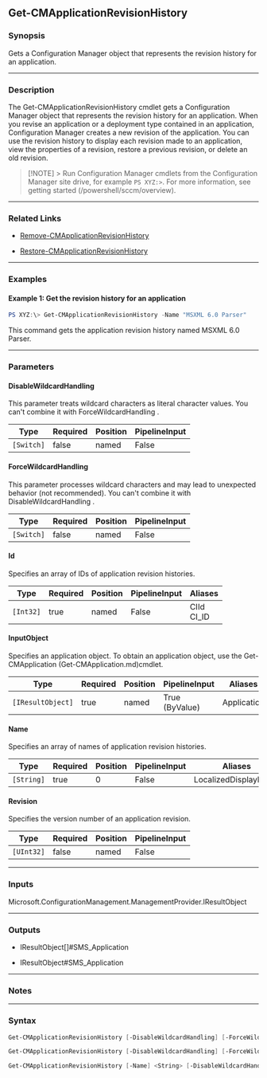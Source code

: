 Get-CMApplicationRevisionHistory
--------------------------------




### Synopsis
Gets a Configuration Manager object that represents the revision history for an application.



---


### Description

The Get-CMApplicationRevisionHistory cmdlet gets a Configuration Manager object that represents the revision history for an application. When you revise an application or a deployment type contained in an application, Configuration Manager creates a new revision of the application. You can use the revision history to display each revision made to an application, view the properties of a revision, restore a previous revision, or delete an old revision.



> [!NOTE] > Run Configuration Manager cmdlets from the Configuration Manager site drive, for example `PS XYZ:>`. For more information, see getting started (/powershell/sccm/overview).



---


### Related Links
* [Remove-CMApplicationRevisionHistory](Remove-CMApplicationRevisionHistory)



* [Restore-CMApplicationRevisionHistory](Restore-CMApplicationRevisionHistory)





---


### Examples
#### Example 1: Get the revision history for an application
```PowerShell
PS XYZ:\> Get-CMApplicationRevisionHistory -Name "MSXML 6.0 Parser"
```
This command gets the application revision history named MSXML 6.0 Parser.


---


### Parameters
#### **DisableWildcardHandling**

This parameter treats wildcard characters as literal character values. You can't combine it with ForceWildcardHandling .






|Type      |Required|Position|PipelineInput|
|----------|--------|--------|-------------|
|`[Switch]`|false   |named   |False        |



#### **ForceWildcardHandling**

This parameter processes wildcard characters and may lead to unexpected behavior (not recommended). You can't combine it with DisableWildcardHandling .






|Type      |Required|Position|PipelineInput|
|----------|--------|--------|-------------|
|`[Switch]`|false   |named   |False        |



#### **Id**

Specifies an array of IDs of application revision histories.






|Type     |Required|Position|PipelineInput|Aliases       |
|---------|--------|--------|-------------|--------------|
|`[Int32]`|true    |named   |False        |CIId<br/>CI_ID|



#### **InputObject**

Specifies an application object. To obtain an application object, use the Get-CMApplication (Get-CMApplication.md)cmdlet.






|Type             |Required|Position|PipelineInput |Aliases    |
|-----------------|--------|--------|--------------|-----------|
|`[IResultObject]`|true    |named   |True (ByValue)|Application|



#### **Name**

Specifies an array of names of application revision histories.






|Type      |Required|Position|PipelineInput|Aliases             |
|----------|--------|--------|-------------|--------------------|
|`[String]`|true    |0       |False        |LocalizedDisplayName|



#### **Revision**

Specifies the version number of an application revision.






|Type      |Required|Position|PipelineInput|
|----------|--------|--------|-------------|
|`[UInt32]`|false   |named   |False        |





---


### Inputs
Microsoft.ConfigurationManagement.ManagementProvider.IResultObject





---


### Outputs
* IResultObject[]#SMS_Application


* IResultObject#SMS_Application






---


### Notes




---


### Syntax
```PowerShell
Get-CMApplicationRevisionHistory [-DisableWildcardHandling] [-ForceWildcardHandling] -Id <Int32> [-Revision <UInt32>] [<CommonParameters>]
```
```PowerShell
Get-CMApplicationRevisionHistory [-DisableWildcardHandling] [-ForceWildcardHandling] -InputObject <IResultObject> [-Revision <UInt32>] [<CommonParameters>]
```
```PowerShell
Get-CMApplicationRevisionHistory [-Name] <String> [-DisableWildcardHandling] [-ForceWildcardHandling] [-Revision <UInt32>] [<CommonParameters>]
```
